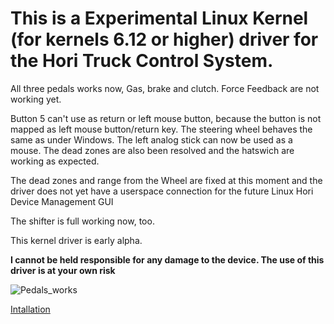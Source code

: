 # This is a Experimental Linux Kernel (for kernels 6.12 or higher) driver for the Hori Truck Control System.

All three pedals works now, Gas, brake and clutch.
Force Feedback are not working yet.

Button 5 can't use as return or left mouse button, because the button is not mapped as left mouse button/return key.
The steering wheel behaves the same as under Windows. The left analog stick can now be used as a mouse.
The dead zones are also been resolved and the hatswich are working as expected.

The dead zones and range from the Wheel are fixed at this moment and the driver does not yet have a userspace connection for the future Linux Hori Device Management GUI

The shifter is full working now, too.

This kernel driver is early alpha.

**I cannot be held responsible for any damage to the device. The use of this driver is at your own risk**

![Pedals_works](https://github.com/user-attachments/assets/7f347458-5c01-4d28-bd4c-e2b78a502ef2)

[Intallation](https://github.com/LinuxGamesTV/hori_control_systems/wiki)
